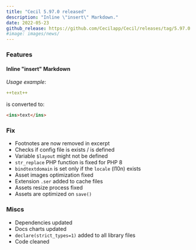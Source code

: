 ```yaml
---
title: "Cecil 5.97.0 released"
description: "Inline \"insert\" Markdown."
date: 2022-05-23
github_release: https://github.com/Cecilapp/Cecil/releases/tag/5.97.0
#image: images/news/
---
```

### Features

#### Inline "insert" Markdown

_Usage example_:

```yaml
++text++
```

is converted to:

```html
<ins>text</ins>
```

### Fix

- Footnotes are now removed in excerpt
- Checks if config file is exists / is defined
- Variable `$layout` might not be defined
- `str_replace` PHP function is fixed for PHP 8
- `bindtextdomain` is set only if the `locale` (l10n) exists
- Asset images optimization fixed
- Extension `.ser` added to cache files
- Assets resize process fixed
- Assets are optimized on `save()`

### Miscs

- Dependencies updated
- Docs charts updated
- `declare(strict_types=1)` added to all library files
- Code cleaned
